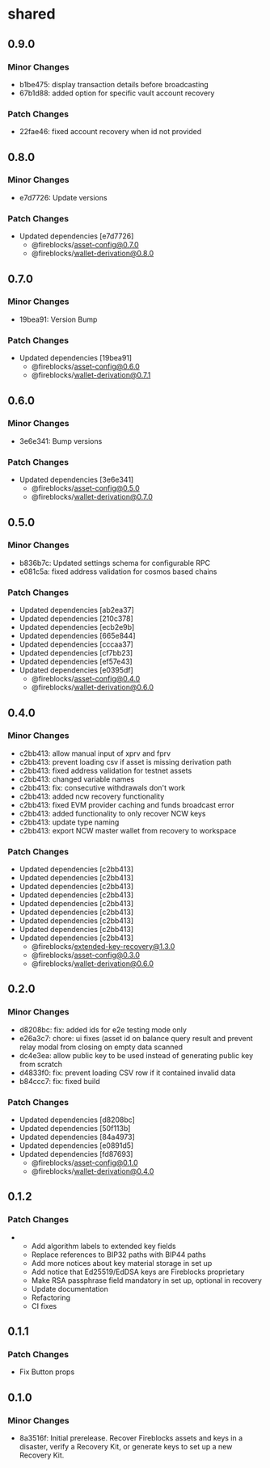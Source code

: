 # shared

## 0.9.0

### Minor Changes

- b1be475: display transaction details before broadcasting
- 67b1d88: added option for specific vault account recovery

### Patch Changes

- 22fae46: fixed account recovery when id not provided

## 0.8.0

### Minor Changes

- e7d7726: Update versions

### Patch Changes

- Updated dependencies [e7d7726]
  - @fireblocks/asset-config@0.7.0
  - @fireblocks/wallet-derivation@0.8.0

## 0.7.0

### Minor Changes

- 19bea91: Version Bump

### Patch Changes

- Updated dependencies [19bea91]
  - @fireblocks/asset-config@0.6.0
  - @fireblocks/wallet-derivation@0.7.1

## 0.6.0

### Minor Changes

- 3e6e341: Bump versions

### Patch Changes

- Updated dependencies [3e6e341]
  - @fireblocks/asset-config@0.5.0
  - @fireblocks/wallet-derivation@0.7.0

## 0.5.0

### Minor Changes

- b836b7c: Updated settings schema for configurable RPC
- e081c5a: fixed address validation for cosmos based chains

### Patch Changes

- Updated dependencies [ab2ea37]
- Updated dependencies [210c378]
- Updated dependencies [ecb2e9b]
- Updated dependencies [665e844]
- Updated dependencies [cccaa37]
- Updated dependencies [cf7bb23]
- Updated dependencies [ef57e43]
- Updated dependencies [e0395df]
  - @fireblocks/asset-config@0.4.0
  - @fireblocks/wallet-derivation@0.6.0

## 0.4.0

### Minor Changes

- c2bb413: allow manual input of xprv and fprv
- c2bb413: prevent loading csv if asset is missing derivation path
- c2bb413: fixed address validation for testnet assets
- c2bb413: changed variable names
- c2bb413: fix: consecutive withdrawals don't work
- c2bb413: added ncw recovery functionality
- c2bb413: fixed EVM provider caching and funds broadcast error
- c2bb413: added functionality to only recover NCW keys
- c2bb413: update type naming
- c2bb413: export NCW master wallet from recovery to workspace

### Patch Changes

- Updated dependencies [c2bb413]
- Updated dependencies [c2bb413]
- Updated dependencies [c2bb413]
- Updated dependencies [c2bb413]
- Updated dependencies [c2bb413]
- Updated dependencies [c2bb413]
- Updated dependencies [c2bb413]
- Updated dependencies [c2bb413]
- Updated dependencies [c2bb413]
  - @fireblocks/extended-key-recovery@1.3.0
  - @fireblocks/asset-config@0.3.0
  - @fireblocks/wallet-derivation@0.6.0

## 0.2.0

### Minor Changes

- d8208bc: fix: added ids for e2e testing mode only
- e26a3c7: chore: ui fixes (asset id on balance query result and prevent relay modal from closing on empty data scanned
- dc4e3ea: allow public key to be used instead of generating public key from scratch
- d4833f0: fix: prevent loading CSV row if it contained invalid data
- b84ccc7: fix: fixed build

### Patch Changes

- Updated dependencies [d8208bc]
- Updated dependencies [50f113b]
- Updated dependencies [84a4973]
- Updated dependencies [e0891d5]
- Updated dependencies [fd87693]
  - @fireblocks/asset-config@0.1.0
  - @fireblocks/wallet-derivation@0.4.0

## 0.1.2

### Patch Changes

- - Add algorithm labels to extended key fields
  - Replace references to BIP32 paths with BIP44 paths
  - Add more notices about key material storage in set up
  - Add notice that Ed25519/EdDSA keys are Fireblocks proprietary
  - Make RSA passphrase field mandatory in set up, optional in recovery
  - Update documentation
  - Refactoring
  - CI fixes

## 0.1.1

### Patch Changes

- Fix Button props

## 0.1.0

### Minor Changes

- 8a3516f: Initial prerelease. Recover Fireblocks assets and keys in a disaster, verify a Recovery Kit, or generate keys to set up a new Recovery Kit.
